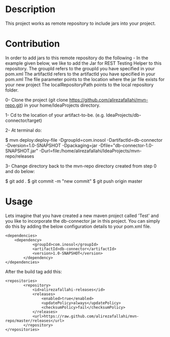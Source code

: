 Description
============

This project works as remote repository to include jars into your project.

Contribution
=============

In order to add jars to this remote repository do the following - In the example given below, we like to add the Jar for REST Testing Helper to this repository.
The groupId refers to the groupId you have specified in your pom.xml The artifactId refers to the artifactId you have specified in your pom.xml The file parameter points to the location where the jar file exists for your new project The localRepositoryPath points to the local repository folder. 

0- Clone the project (git clone https://github.com/alirezafallahi/mvn-repo.git) in your home/IdeaProjects directory. 

1- Cd to the location of your artifact-to-be. (e.g. IdeaProjects/db-connector/target)

2- At terminal do:
 
$ mvn deploy:deploy-file -DgroupId=com.inosol -DartifactId=db-connector -Dversion=1.0-SNAPSHOT -Dpackaging=jar -Dfile="db-connector-1.0-SNAPSHOT.jar" -Durl=file:/home/alirezafallahi/IdeaProjects/mvn-repo/releases

3- Change directory back to the mvn-repo directory created from step 0 and do below:
  
$ git add .
$ git commit -m "new commit"
$ git push origin master

Usage
======

Lets imagine that you have created a new maven project called 'Test' and you like to incorporate the db-connector jar in this project. 
You can simply do this by adding the below configuration details to your pom.xml file.

```
<dependencies>
	<dependency>
            <groupId>com.inosol</groupId>
            <artifactId>db-connector</artifactId>
            <version>1.0-SNAPSHOT</version>
        </dependency>
</dependencies>
```

After the build tag add this:

```
<repositories>
        <repository>
            <id>alirezafallahi-releases</id>
            <releases>
                <enabled>true</enabled>
                <updatePolicy>always</updatePolicy>
                <checksumPolicy>fail</checksumPolicy>
            </releases>
            <url>https://raw.github.com/alirezafallahi/mvn-repo/master/releases</url>
        </repository>
</repositories>
```
